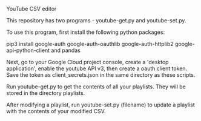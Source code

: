 YouTube CSV editor

This repository has two programs - youtube-get.py and youtube-set.py.

To use this program, first install the following python packages:

pip3 install google-auth google-auth-oauthlib google-auth-httplib2 google-api-python-client and pandas

Next, go to your Google Cloud project console, create a 'desktop application', enable the youtube API v3, then create a oauth client token.  Save the token as client_secrets.json in the same directory as these scripts.

Run youtube-get.py to get the contents of all your playlists.  They will be stored in the directory playlists.

After modifying a playlist, run youtube-set.py (filename) to update a playlist with the contents of your modified CSV.
